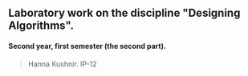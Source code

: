 ## Laboratory work on the discipline "Designing Algorithms".
#### Second year, first semester (the second part).
> Hanna Kushnir. IP-12
